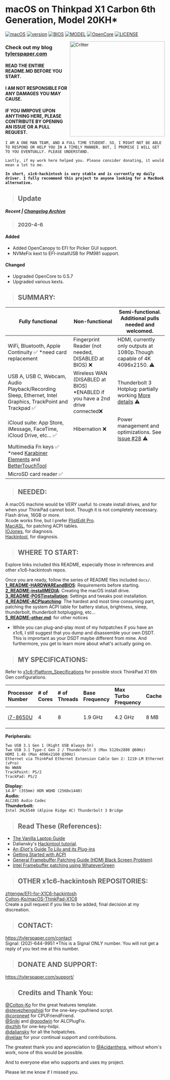 ﻿# macOS on Thinkpad X1 Carbon 6th Generation, Model 20KH\*

[![macOS](https://img.shields.io/badge/macOS-Catalina-yellow.svg)](https://github.com/996icu/996.ICU/blob/master/LICENSE)
[![version](https://img.shields.io/badge/10.15.4-yellow)](https://github.com/996icu/996.ICU/blob/master/LICENSE)
[![BIOS](https://img.shields.io/badge/BIOS-1.45-blue)](https://github.com/996icu/996.ICU/blob/master/LICENSE)
[![MODEL](https://img.shields.io/badge/Model-20KH*-blue)](https://github.com/996icu/996.ICU/blob/master/LICENSE)
[![OpenCore](https://img.shields.io/badge/OpenCore-0.5.7-green)](https://github.com/996icu/996.ICU/blob/master/LICENSE)
[![LICENSE](https://img.shields.io/badge/license-MIT-green.svg)](https://github.com/996icu/996.ICU/blob/master/LICENSE)

<img align="right" src="https://i.imgur.com/I3yUS4Q.png" alt="Critter" width="300">

### Check out my blog [tylerspaper.com](https://tylerspaper.com/)

#### READ THE ENTIRE README.MD BEFORE YOU START.

#### I AM NOT RESPONSIBLE FOR ANY DAMAGES YOU MAY CAUSE.

#### IF YOU IMRPOVE UPON ANYTHING HERE, PLEASE CONTRIBUTE BY OPENING AN ISSUE OR A PULL REQUEST.

`I AM A ONE MAN TEAM, AND A FULL TIME STUDENT. SO, I MIGHT NOT BE ABLE TO RESPOND OR HELP YOU IN A TIMELY MANNER. BUT, I PROMISE I WILL GET TO YOU EVENTUALLY. PLEASE UNDERSTAND.`

`Lastly, if my work here helped you. Please consider donating, it would mean a lot to me.`

**`In short, x1c6-hackintosh is very stable and is currently my daily driver. I fully recommend this project to anyone looking for a MacBook alternative.`**

> ## Update

##### Recent | [Changelog Archive](https://github.com/tylernguyen/x1c6-hackintosh/docs/CHANGELOG.md)

> ### 2020-4-6

#### Added

- Added OpenCanopy to EFI for Picker GUI support.
- NVMeFix kext to EFI-installUSB for PM981 support.

#### Changed

- Upgraded OpenCore to 0.5.7
- Upgraded various kexts.

> ## SUMMARY:

| Fully functional                                                                                                                          | Non-functional                                                                | Semi-functional. Additional pulls needed and welcomed.                                                                                      |
| ----------------------------------------------------------------------------------------------------------------------------------------- | ----------------------------------------------------------------------------- | ------------------------------------------------------------------------------------------------------------------------------------------- |
| WiFi, Bluetooth, Apple Continuity ✅ \*need card replacement                                                                              | Fingerprint Reader (not needed, DISABLED at BIOS) ❌                          | HDMI, currently only outputs at 1080p.Though capable of 4K 4096x2150. ⚠️                                                                    |
| USB A, USB C, Webcam, Audio Playback/Recording Sleep, Ethernet, Intel Graphics, TrackPoint and Trackpad ✅                                | Wireless WAN (DISABLED at BIOS) \*ENABLED if you have a 2nd drive connected❌ | Thunderbolt 3 Hotplug: partially working [More details](https://github.com/tylernguyen/x1c6-hackintosh/issues/24#issuecomment-603183002) ⚠️ |
| iCloud suite: App Store, iMessage, FaceTime, iCloud Drive, etc... ✅                                                                      | Hibernation ❌                                                                | Power management and optimizations. See [Issue #28](https://github.com/tylernguyen/x1c6-hackintosh/issues/28) ⚠️                            |
| Multimedia Fn keys ✅ \*need [Karabiner Elements](https://ke-complex-modifications.pqrs.org/) and [BetterTouchTool](https://folivora.ai/) |                                                                               |                                                                                                                                             |
| MicroSD card reader ✅                                                                                                                    |                                                                               |                                                                                                                                             |

> ## NEEDED:

A macOS machine would be VERY useful: to create install drives, and for when your ThinkPad cannot boot. Though it is not completely necessary.  
Flash drive, 16GB or more.  
Xcode works fine, but I prefer [PlistEdit Pro](https://www.fatcatsoftware.com/plisteditpro/).  
[MaciASL](https://github.com/acidanthera/MaciASL), for patching ACPI tables.  
[IOJones](https://github.com/acidanthera/IOJones), for diagnosis.  
[Hackintool](https://www.insanelymac.com/forum/topic/335018-hackintool-v286/), for diagnosis.

> ## WHERE TO START:

Explore links included this README, especially those in references and other x1c6-hackintosh repos.

Once you are ready, follow the series of README files included `docs/`.  
[**1_README-HARDWAREandBIOS**](https://github.com/tylernguyen/x1c6-hackintosh/blob/master/docs/1_README-HARDWAREandBIOS.md): Requirements before starting.  
[**2_README-installMEDIA**](https://github.com/tylernguyen/x1c6-hackintosh/blob/master/docs/2_README-installMEDIA.md): Creating the macOS install drive.  
[**3_README-POSTinstallation**](https://github.com/tylernguyen/x1c6-hackintosh/blob/master/docs/3_README-POSTinstallation.md): Settings and tweaks post installation.  
[**4_README-ACPIpatching**](https://github.com/tylernguyen/x1c6-hackintosh/blob/master/docs/4_README-ACPIpatching.md): The hardest and most time consuming part, patching the system ACPI table for battery status, brightness, sleep, thunderbolt, thunderbolt hotplugging, etc...  
[**5_README-other.md**](https://github.com/tylernguyen/x1c6-hackintosh/blob/master/docs/5_README-other.md): for other notices

- While you can plug-and-play most of my hotpatches if you have an x1c6, I still suggest that you dump and disassemble your own DSDT. This is imprortant as your DSDT maybe different from mine. And furthermore, you get to learn more about what's actually going on.

> ## MY SPECIFICATIONS:

Refer to [x1c6-Platform_Specifications](https://github.com/tylernguyen/x1c6-hackintosh/blob/master/docs/references/x1c6-Platform_Specifications.pdf) for possible stock ThinkPad X1 6th Gen configurations.

| Processor Number                                                                                                                   | # of Cores | # of Threads | Base Frequency | Max Turbo Frequency | Cache | Memory Types | Graphics      |
| :--------------------------------------------------------------------------------------------------------------------------------- | :--------- | :----------- | :------------- | :------------------ | :---- | :----------- | :------------ |
| [i7-8650U](https://ark.intel.com/content/www/us/en/ark/products/124968/intel-core-i7-8650u-processor-8m-cache-up-to-4-20-ghz.html) | 4          | 8            | 1.9 GHz        | 4.2 GHz             | 8 MB  | LPDDR3-2133  | Intel UHD 620 |

**Peripherals:**

```
Two USB 3.1 Gen 1 (Right USB Always On)
Two USB 3.1 Type-C Gen 2 / Thunderbolt 3 (Max 5120x2880 @60Hz)
HDMI 1.4b (Max 4096x2160 @30Hz)
Ethernet via ThinkPad Ethernet Extension Cable Gen 2: I219-LM Ethernet (vPro)
No WWAN
TrackPoint: PS/2
TrackPad: PS/2
```

**Display:**  
`14.0" (355mm) HDR WQHD (2560x1440)`  
**Audio:**  
`ALC285 Audio Codec`  
**Thunderbolt:**  
`Intel JHL6540 (Alpine Ridge 4C) Thunderbolt 3 Bridge`

> ## Read These (References):

- [The Vanilla Laptop Guide](https://fewtarius.gitbook.io/laptopguide/)
- Daliansky's [Hackintool tutorial](https://translate.google.com/translate?js=n&sl=auto&tl=en&u=https://blog.daliansky.net/Intel-FB-Patcher-tutorial-and-insertion-pose.html).
- [An iDiot's Guide To Lilu and its Plug-ins](https://www.tonymacx86.com/threads/an-idiots-guide-to-lilu-and-its-plug-ins.260063/)
- [Getting Started with ACPI](https://khronokernel.github.io/Getting-Started-With-ACPI/)
- [General Framebuffer Patching Guide (HDMI Black Screen Problem)](https://www.tonymacx86.com/threads/guide-general-framebuffer-patching-guide-hdmi-black-screen-problem.269149/)
- [Intel Framebuffer patching using WhateverGreen](https://www.tonymacx86.com/threads/guide-intel-framebuffer-patching-using-whatevergreen.256490/)

> ## OTHER x1c6-hackintosh REPOSITORIES:

[zhtengw/EFI-for-X1C6-hackintosh](https://github.com/zhtengw/EFI-for-X1C6-hackintosh)  
[Colton-Ko/macOS-ThinkPad-X1C6](https://github.com/Colton-Ko/macOS-ThinkPad-X1C6)  
Create a pull request if you like to be added, final decision at my discreation.

> ## CONTACT:

https://tylerspaper.com/contact  
Signal: (202)-644-9951 \*This is a Signal ONLY number. You will not get a reply of you text me at this number.

> ## DONATE AND SUPPORT:

https://tylerspaper.com/support/

> ## Credits and Thank You:

[@Colton-Ko](https://github.com/Colton-Ko/macOS-ThinkPad-X1C6) for the great features template.  
[@stevezhengshiqi](https://github.com/stevezhengshiqi) for the one-key-cpufriend script.  
[@corpnewt](https://github.com/corpnewt) for CPUFriendFriend.  
[@Sniki](https://github.com/Sniki) and [@goodwin](https://github.com/goodwin) for ALCPlugFix.  
[@xzhih](https://github.com/xzhih) for one-key-hidpi.  
[@daliansky](https://github.com/daliansky) for all the hotpatches.  
[@velaar](https://github.com/velaar) for your continual support and contributions.

The greatest thank you and appreciation to [@Acidanthera](https://github.com/acidanthera), without whom's work, none of this would be possible.

And to everyone else who supports and uses my project.  

Please let me know if I missed you.

